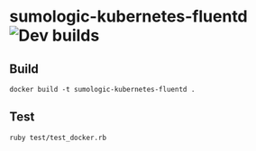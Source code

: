 # sumologic-kubernetes-fluentd ![Dev builds](https://github.com/SumoLogic/sumologic-kubernetes-fluentd/workflows/Dev%20builds/badge.svg)

## Build

```shell
docker build -t sumologic-kubernetes-fluentd .
```

## Test

```shell
ruby test/test_docker.rb
```
